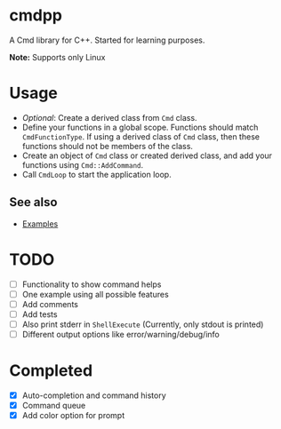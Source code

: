 # cmdpp

A Cmd library for C++. Started for learning purposes.

**Note:** Supports only Linux

# Usage

* _Optional_: Create a derived class from `Cmd` class.
* Define your functions in a global scope. Functions should match `CmdFunctionType`. If using a derived class of `Cmd` class, then these functions should not be members of the class.
* Create an object of `Cmd` class or created derived class, and add your functions using `Cmd::AddCommand`.
* Call `CmdLoop` to start the application loop.

## See also
* [Examples](https://www.github.com/umtdg/cmdpp/tree/master/examples)

# TODO
- [ ] Functionality to show command helps
- [ ] One example using all possible features
- [ ] Add comments
- [ ] Add tests
- [ ] Also print stderr in `ShellExecute` (Currently, only stdout is printed)
- [ ] Different output options like error/warning/debug/info

# Completed
- [x] Auto-completion and command history
- [x] Command queue
- [x] Add color option for prompt
